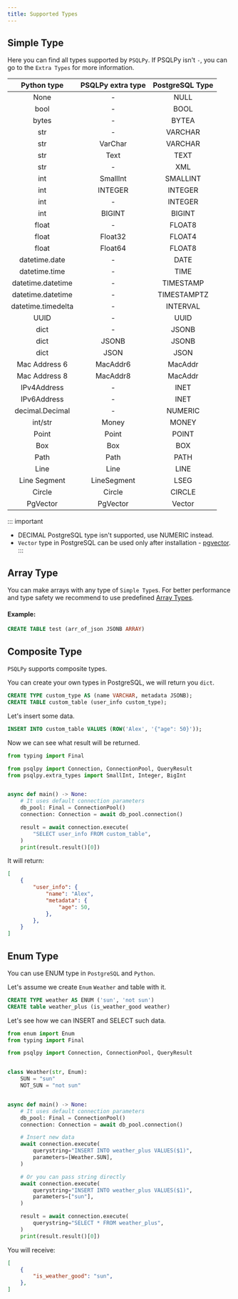 ```yaml
---
title: Supported Types
---
```


## Simple Type
Here you can find all types supported by `PSQLPy`. If PSQLPy isn't `-`, you can go to the `Extra Types` for more information.

| Python type | PSQLPy extra type | PostgreSQL Type
| :---: | :---: | :---: |
| None | - | NULL |
| bool | - | BOOL |
| bytes | - | BYTEA |
| str | - | VARCHAR |
| str | VarChar | VARCHAR |
| str | Text | TEXT |
| str | - | XML |
| int | SmallInt | SMALLINT |
| int | INTEGER | INTEGER |
| int | - | INTEGER |
| int | BIGINT | BIGINT |
| float | - | FLOAT8 |
| float | Float32 | FLOAT4 |
| float | Float64 | FLOAT8 |
| datetime.date | - | DATE |
| datetime.time | - | TIME |
| datetime.datetime | - | TIMESTAMP |
| datetime.datetime | - | TIMESTAMPTZ |
| datetime.timedelta | - | INTERVAL |
| UUID | - | UUID |
| dict | - | JSONB |
| dict | JSONB | JSONB |
| dict | JSON | JSON |
| Mac Address 6 | MacAddr6 | MacAddr |
| Mac Address 8 | MacAddr8 | MacAddr |
| IPv4Address | - | INET |
| IPv6Address | - | INET |
| decimal.Decimal | - | NUMERIC |
| int/str | Money | MONEY |
| Point | Point | POINT |
| Box | Box | BOX |
| Path | Path | PATH |
| Line | Line | LINE |
| Line Segment | LineSegment | LSEG |
| Circle | Circle | CIRCLE |
| PgVector | PgVector | Vector |

::: important
- DECIMAL PostgreSQL type isn't supported, use NUMERIC instead.
- `Vector` type in PostgreSQL can be used only after installation - [pgvector](https://github.com/pgvector/pgvector).
:::


## Array Type

You can make arrays with any type of `Simple Type`s.
For better performance and type safety we recommend to use predefined [Array Types](./array_types.md).

#### Example:
```sql
CREATE TABLE test (arr_of_json JSONB ARRAY)
```

## Composite Type
`PSQLPy` supports composite types.

You can create your own types in PostgreSQL, we will return you `dict`.
```sql
CREATE TYPE custom_type AS (name VARCHAR, metadata JSONB);
CREATE TABLE custom_table (user_info custom_type);
```

Let's insert some data.

```sql
INSERT INTO custom_table VALUES (ROW('Alex', '{"age": 50}'));
```

Now we can see what result will be returned.
```python
from typing import Final

from psqlpy import Connection, ConnectionPool, QueryResult
from psqlpy.extra_types import SmallInt, Integer, BigInt


async def main() -> None:
    # It uses default connection parameters
    db_pool: Final = ConnectionPool()
    connection: Connection = await db_pool.connection()

    result = await connection.execute(
        "SELECT user_info FROM custom_table",
    )
    print(result.result()[0])
```
It will return:
```json
[
    {
        "user_info": {
            "name": "Alex",
            "metadata": {
                "age": 50,
            },
        },
    }
]
```

## Enum Type
You can use ENUM type in `PostgreSQL` and `Python`.

Let's assume we create `Enum` `Weather` and table with it.
```sql
CREATE TYPE weather AS ENUM ('sun', 'not sun')
CREATE table weather_plus (is_weather_good weather)
```

Let's see how we can INSERT and SELECT such data.

```python
from enum import Enum
from typing import Final

from psqlpy import Connection, ConnectionPool, QueryResult


class Weather(str, Enum):
    SUN = "sun"
    NOT_SUN = "not sun"


async def main() -> None:
    # It uses default connection parameters
    db_pool: Final = ConnectionPool()
    connection: Connection = await db_pool.connection()

    # Insert new data
    await connection.execute(
        querystring="INSERT INTO weather_plus VALUES($1)",
        parameters=[Weather.SUN],
    )

    # Or you can pass string directly
    await connection.execute(
        querystring="INSERT INTO weather_plus VALUES($1)",
        parameters=["sun"],
    )

    result = await connection.execute(
        querystring="SELECT * FROM weather_plus",
    )
    print(result.result()[0])
```
You will receive:
```json
[
    {
        "is_weather_good": "sun",
    },
]
```
